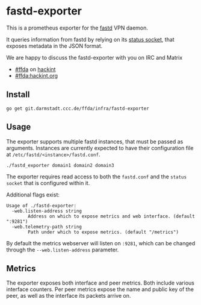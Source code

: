 # fastd-exporter

This is a prometheus exporter for the
[fastd](https://github.com/NeoRaider/fastd) VPN daemon.

It queries information from fastd by relying on its
[status socket](https://fastd.readthedocs.io/en/stable/manual/config.html#main-configuration),
that exposes metadata in the JSON format.

We are happy to discuss the fastd-exporter with you on IRC and Matrix

- [#ffda](ircs://irc.hackint.org/ffda) on [hackint](https://hackint.org)
- [#ffda:hackint.org](https://matrix.to/#/!fRXrylqyzOnxPDpZMw:hackint.org?via=hackint.org&via=matrix.org&via=lossy.network)


## Install

```console
go get git.darmstadt.ccc.de/ffda/infra/fastd-exporter
```

## Usage

The exporter supports multiple fastd instances, that must be passed as
arguments. Instances are currently expected to have their configuration
file at `/etc/fastd/<instance>/fastd.conf`.

```console
./fastd_exporter domain1 domain2 domain3
```

The exporter requires read access to both the `fastd.conf` and the
`status socket` that is configured within it.

Additional flags exist:

```console
Usage of ./fastd-exporter:
  -web.listen-address string
    	Address on which to expose metrics and web interface. (default ":9281")
  -web.telemetry-path string
    	Path under which to expose metrics. (default "/metrics")
```

By default the metrics webserver will listen on `:9281`, which can be
changed through the `--web.listen-address` parameter.

## Metrics

The exporter exposes both interface and peer metrics. Both include
various interface counters. Per peer metrics expose the name and
public key of the peer, as well as the interface its packets arrive on.
